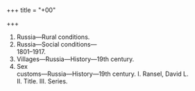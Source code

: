 +++
title = "+00"

+++

1. Russia—Rural conditions.
2. Russia—Social conditions—  
1801–1917.
3. Villages—Russia—History—19th century.
4. Sex  
customs—Russia—History—19th century.
I. Ransel, David L.  
II. Title.
III. Series.




